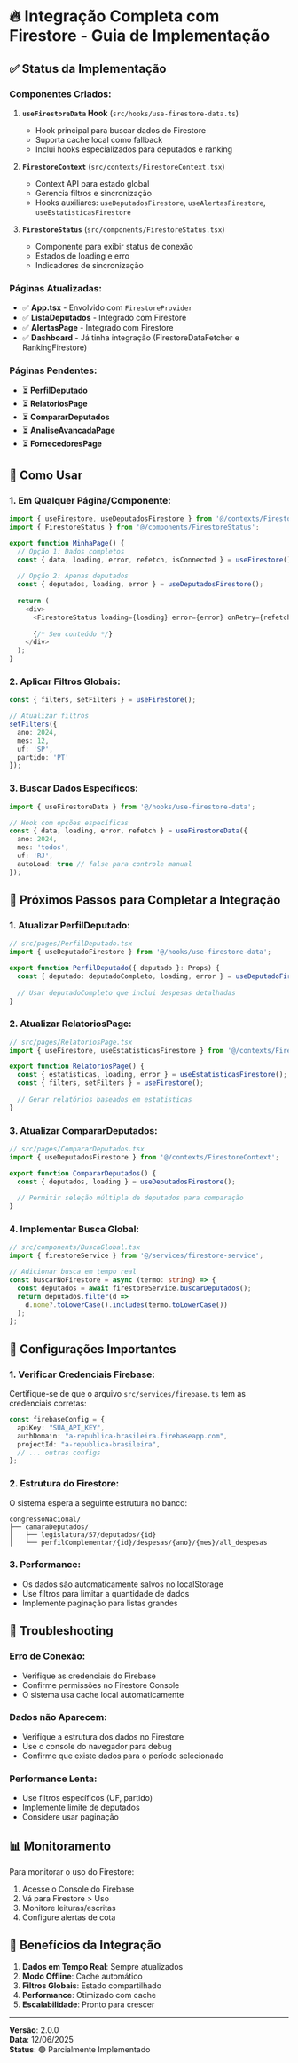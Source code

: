 # 🔥 Integração Completa com Firestore - Guia de Implementação

## ✅ Status da Implementação

### Componentes Criados:
1. **`useFirestoreData` Hook** (`src/hooks/use-firestore-data.ts`)
   - Hook principal para buscar dados do Firestore
   - Suporta cache local como fallback
   - Inclui hooks especializados para deputados e ranking

2. **`FirestoreContext`** (`src/contexts/FirestoreContext.tsx`)
   - Context API para estado global
   - Gerencia filtros e sincronização
   - Hooks auxiliares: `useDeputadosFirestore`, `useAlertasFirestore`, `useEstatisticasFirestore`

3. **`FirestoreStatus`** (`src/components/FirestoreStatus.tsx`)
   - Componente para exibir status de conexão
   - Estados de loading e erro
   - Indicadores de sincronização

### Páginas Atualizadas:
- ✅ **App.tsx** - Envolvido com `FirestoreProvider`
- ✅ **ListaDeputados** - Integrado com Firestore
- ✅ **AlertasPage** - Integrado com Firestore
- ✅ **Dashboard** - Já tinha integração (FirestoreDataFetcher e RankingFirestore)

### Páginas Pendentes:
- ⏳ **PerfilDeputado** 
- ⏳ **RelatoriosPage**
- ⏳ **CompararDeputados**
- ⏳ **AnaliseAvancadaPage**
- ⏳ **FornecedoresPage**

## 🚀 Como Usar

### 1. Em Qualquer Página/Componente:

```typescript
import { useFirestore, useDeputadosFirestore } from '@/contexts/FirestoreContext';
import { FirestoreStatus } from '@/components/FirestoreStatus';

export function MinhaPage() {
  // Opção 1: Dados completos
  const { data, loading, error, refetch, isConnected } = useFirestore();
  
  // Opção 2: Apenas deputados
  const { deputados, loading, error } = useDeputadosFirestore();
  
  return (
    <div>
      <FirestoreStatus loading={loading} error={error} onRetry={refetch} />
      
      {/* Seu conteúdo */}
    </div>
  );
}
```

### 2. Aplicar Filtros Globais:

```typescript
const { filters, setFilters } = useFirestore();

// Atualizar filtros
setFilters({
  ano: 2024,
  mes: 12,
  uf: 'SP',
  partido: 'PT'
});
```

### 3. Buscar Dados Específicos:

```typescript
import { useFirestoreData } from '@/hooks/use-firestore-data';

// Hook com opções específicas
const { data, loading, error, refetch } = useFirestoreData({
  ano: 2024,
  mes: 'todos',
  uf: 'RJ',
  autoLoad: true // false para controle manual
});
```

## 📝 Próximos Passos para Completar a Integração

### 1. Atualizar PerfilDeputado:

```typescript
// src/pages/PerfilDeputado.tsx
import { useDeputadoFirestore } from '@/hooks/use-firestore-data';

export function PerfilDeputado({ deputado }: Props) {
  const { deputado: deputadoCompleto, loading, error } = useDeputadoFirestore(deputado?.id);
  
  // Usar deputadoCompleto que inclui despesas detalhadas
}
```

### 2. Atualizar RelatoriosPage:

```typescript
// src/pages/RelatoriosPage.tsx
import { useFirestore, useEstatisticasFirestore } from '@/contexts/FirestoreContext';

export function RelatoriosPage() {
  const { estatisticas, loading, error } = useEstatisticasFirestore();
  const { filters, setFilters } = useFirestore();
  
  // Gerar relatórios baseados em estatisticas
}
```

### 3. Atualizar CompararDeputados:

```typescript
// src/pages/CompararDeputados.tsx
import { useDeputadosFirestore } from '@/contexts/FirestoreContext';

export function CompararDeputados() {
  const { deputados, loading } = useDeputadosFirestore();
  
  // Permitir seleção múltipla de deputados para comparação
}
```

### 4. Implementar Busca Global:

```typescript
// src/components/BuscaGlobal.tsx
import { firestoreService } from '@/services/firestore-service';

// Adicionar busca em tempo real
const buscarNoFirestore = async (termo: string) => {
  const deputados = await firestoreService.buscarDeputados();
  return deputados.filter(d => 
    d.nome?.toLowerCase().includes(termo.toLowerCase())
  );
};
```

## 🔧 Configurações Importantes

### 1. Verificar Credenciais Firebase:
Certifique-se de que o arquivo `src/services/firebase.ts` tem as credenciais corretas:

```typescript
const firebaseConfig = {
  apiKey: "SUA_API_KEY",
  authDomain: "a-republica-brasileira.firebaseapp.com",
  projectId: "a-republica-brasileira",
  // ... outras configs
};
```

### 2. Estrutura do Firestore:
O sistema espera a seguinte estrutura no banco:

```
congressoNacional/
├── camaraDeputados/
│   ├── legislatura/57/deputados/{id}
│   └── perfilComplementar/{id}/despesas/{ano}/{mes}/all_despesas
```

### 3. Performance:
- Os dados são automaticamente salvos no localStorage
- Use filtros para limitar a quantidade de dados
- Implemente paginação para listas grandes

## 🐛 Troubleshooting

### Erro de Conexão:
- Verifique as credenciais do Firebase
- Confirme permissões no Firestore Console
- O sistema usa cache local automaticamente

### Dados não Aparecem:
- Verifique a estrutura dos dados no Firestore
- Use o console do navegador para debug
- Confirme que existe dados para o período selecionado

### Performance Lenta:
- Use filtros específicos (UF, partido)
- Implemente limite de deputados
- Considere usar paginação

## 📊 Monitoramento

Para monitorar o uso do Firestore:

1. Acesse o Console do Firebase
2. Vá para Firestore > Uso
3. Monitore leituras/escritas
4. Configure alertas de cota

## 🎯 Benefícios da Integração

1. **Dados em Tempo Real**: Sempre atualizados
2. **Modo Offline**: Cache automático
3. **Filtros Globais**: Estado compartilhado
4. **Performance**: Otimizado com cache
5. **Escalabilidade**: Pronto para crescer

---

**Versão**: 2.0.0  
**Data**: 12/06/2025  
**Status**: 🟢 Parcialmente Implementado
